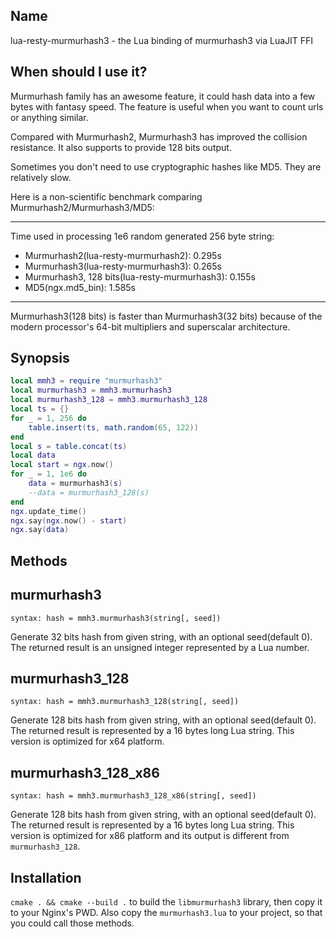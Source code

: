 ## Name

lua-resty-murmurhash3 - the Lua binding of murmurhash3 via LuaJIT FFI

## When should I use it?

Murmurhash family has an awesome feature, it could hash data into a few bytes with fantasy speed.
The feature is useful when you want to count urls or anything similar.

Compared with Murmurhash2, Murmurhash3 has improved the collision resistance.
It also supports to provide 128 bits output.

Sometimes you don't need to use cryptographic hashes like MD5. They are relatively slow.

Here is a non-scientific benchmark comparing Murmurhash2/Murmurhash3/MD5:

---
Time used in processing 1e6 random generated 256 byte string:
* Murmurhash2(lua-resty-murmurhash2): 0.295s
* Murmurhash3(lua-resty-murmurhash3): 0.265s
* Murmurhash3, 128 bits(lua-resty-murmurhash3): 0.155s
* MD5(ngx.md5_bin): 1.585s

---

Murmurhash3(128 bits) is faster than Murmurhash3(32 bits) because of the modern processor's 64-bit multipliers and superscalar architecture.

## Synopsis

```lua
local mmh3 = require "murmurhash3"
local murmurhash3 = mmh3.murmurhash3
local murmurhash3_128 = mmh3.murmurhash3_128
local ts = {}
for _ = 1, 256 do
    table.insert(ts, math.random(65, 122))
end
local s = table.concat(ts)
local data
local start = ngx.now()
for _ = 1, 1e6 do
    data = murmurhash3(s)
    --data = murmurhash3_128(s)
end
ngx.update_time()
ngx.say(ngx.now() - start)
ngx.say(data)
```

## Methods

murmurhash3
---
`syntax: hash = mmh3.murmurhash3(string[, seed])`

Generate 32 bits hash from given string, with an optional seed(default 0).
The returned result is an unsigned integer represented by a Lua number.

murmurhash3_128
---
`syntax: hash = mmh3.murmurhash3_128(string[, seed])`

Generate 128 bits hash from given string, with an optional seed(default 0).
The returned result is represented by a 16 bytes long Lua string.
This version is optimized for x64 platform.

murmurhash3_128_x86
---
`syntax: hash = mmh3.murmurhash3_128_x86(string[, seed])`

Generate 128 bits hash from given string, with an optional seed(default 0).
The returned result is represented by a 16 bytes long Lua string.
This version is optimized for x86 platform and its output is different from `murmurhash3_128`.

## Installation

`cmake . && cmake --build .` to build the `libmurmurhash3` library, then copy it to your Nginx's PWD.
Also copy the `murmurhash3.lua` to your project, so that you could call those methods.
